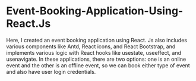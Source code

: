 # Event-Booking-Application-Using-React.Js

Here, I created an event booking application using React. Js also includes various components like Antd, React icons, and React Bootstrap, and implements various logic with React hooks like usestate, useeffect, and usenavigate.
In these applications, there are two options: one is an online event and the other is an offline event, so we can book either type of event and also have user login credentials.
